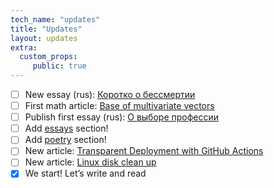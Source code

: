 ```yaml
---
tech_name: "updates"
title: "Updates"
layout: updates
extra: 
  custom_props:
     public: true
---
```

- [ ] New essay (rus): [Коротко о бессмертии](/essays/briefly-about-immortality)
- [ ] First math article: [Base of multivariate vectors](/articles/multivariate-vectors)
- [ ] Publish first essay (rus): [О выборе профессии](/essays/career-choice)
- [ ] Add [essays](/essays) section!
- [ ] Add [poetry](/poetry/) section!
- [ ] New article: [Transparent Deployment with GitHub Actions](/articles/deploy-gh-actions/)
- [ ] New article: [Linux disk clean up](/articles/linux-clean-up/)
- [x] We start! Let’s write and read